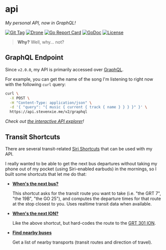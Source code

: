 # api

_My personal API, now in GraphQL!_

[![Git Tag][tag-img]][tag]
[![Drone][drone-img]][drone]
[![Go Report Card][grp-img]][grp]
[![GoDoc][godoc-img]][godoc]
[![License][license-img]][license]

> **Why?** Well, why... not?

## GraphQL Endpoint

Since `v2.0.0`, my API is primarily accessed over
[GraphQL](https://graphql.org/).

For example, you can get the name of the song I'm listening to right now with
the following `curl` query:

```bash
curl \
  -X POST \
  -H "Content-Type: application/json" \
  -d '{ "query": "{ music { current { track { name } } } }" }' \
  https://api.stevenxie.me/v2/graphql
```

_Check out [the interactive API explorer](https://api.stevenxie.me/v2/graphiql)!_

## Transit Shortcuts

There are several transit-related
[Siri Shortcuts](https://support.apple.com/en-ca/guide/shortcuts/welcome/ios)
that can be used with my API.

I really wanted to be able to get the next bus departures without taking my
phone out of my pocket (using Siri-enabled earbuds) in the mornings, so I
built some shortcuts that let me do that:

- [**When's the next bus?**](https://www.icloud.com/shortcuts/b182762dd12e486e914dbd7cadc201b0)

  This shortcut asks for the transit route you want to take (i.e. "the GRT 7",
  "the 19B", "the GO 25"), and computes the departure times for that route
  at the stop closest to you. Uses realtime transit data when available.

- [**When's the next ION?**](https://www.icloud.com/shortcuts/5fb52e78e996454ea7df49f4a52a220d)

  Like the above shortcut, but hard-codes the route to the
  [GRT 301 ION](https://www.grt.ca/en/ion-light-rail.aspx).

- [**Find nearby buses**](https://www.icloud.com/shortcuts/9f353b7bd94146b6a84ce1200130d4f4)

  Get a list of nearby transports (transit routes and direction of travel).

[tag]: https://github.com/stevenxie/api/releases
[tag-img]: https://img.shields.io/github/tag/stevenxie/api.svg
[drone]: https://ci.stevenxie.me/stevenxie/api
[drone-img]: https://ci.stevenxie.me/api/badges/stevenxie/api/status.svg
[grp]: https://goreportcard.com/report/go.stevenxie.me/api
[grp-img]: https://goreportcard.com/badge/go.stevenxie.me/api
[godoc]: https://godoc.org/go.stevenxie.me/api
[godoc-img]: https://godoc.org/go.stevenxie.me/api?status.svg
[license]: https://creativecommons.org/licenses/by/4.0/
[license-img]: https://img.shields.io/github/license/stevenxie/api
